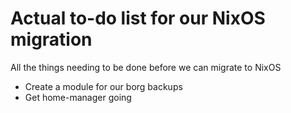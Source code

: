 # Actual to-do list for our NixOS migration
All the things needing to be done before we can migrate to NixOS
- Create a module for our borg backups
- Get home-manager going
